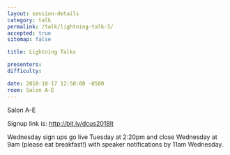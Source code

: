 ```yaml
---
layout: session-details
category: talk
permalink: /talk/lightning-talk-3/
accepted: true
sitemap: false

title: Lightning Talks

presenters:
difficulty:

date: 2018-10-17 12:50:00 -0500
room: Salon A-E
---
```

Salon A-E

Signup link is: http://bit.ly/dcus2018lt

Wednesday sign ups go live Tuesday at 2:20pm and close Wednesday at 9am (please eat breakfast!) with speaker notifications by 11am Wednesday. 
